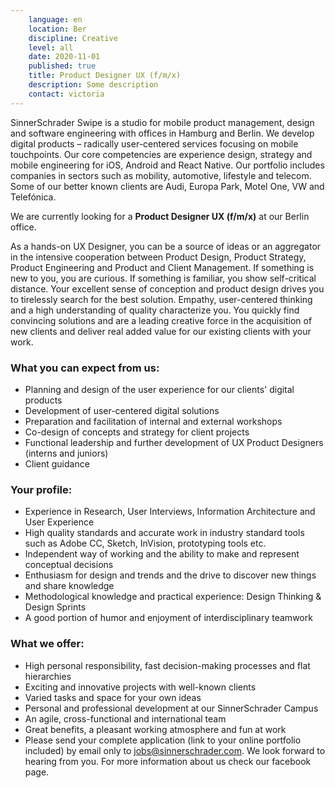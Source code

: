 ```yaml
---
    language: en
    location: Ber
    discipline: Creative
    level: all
    date: 2020-11-01
    published: true
    title: Product Designer UX (f/m/x)
    description: Some description
    contact: victoria
---
```


SinnerSchrader Swipe is a studio for mobile product management, design and software engineering with offices in Hamburg and Berlin. We develop digital products – radically user-centered services focusing on mobile touchpoints. Our core competencies are experience design, strategy and mobile engineering for iOS, Android and React Native. Our portfolio includes companies in sectors such as mobility, automotive, lifestyle and telecom. Some of our better known clients are Audi, Europa Park, Motel One, VW and Telefónica.

We are currently looking for a **Product Designer UX (f/m/x)** at our Berlin office.

As a hands-on UX Designer, you can be a source of ideas or an aggregator in the intensive cooperation between Product Design, Product Strategy, Product Engineering and Product and Client Management. If something is new to you, you are curious. If something is familiar, you show self-critical distance. Your excellent sense of conception and product design drives you to tirelessly search for the best solution. Empathy, user-centered thinking and a high understanding of quality characterize you. You quickly find convincing solutions and are a leading creative force in the acquisition of new clients and deliver real added value for our existing clients with your work.

### What you can expect from us:

* Planning and design of the user experience for our clients' digital products
* Development of user-centered digital solutions
* Preparation and facilitation of internal and external workshops
* Co-design of concepts and strategy for client projects
* Functional leadership and further development of UX Product Designers (interns and juniors)
* Client guidance

### Your profile:

* Experience in Research, User Interviews, Information Architecture and User Experience
* High quality standards and accurate work in industry standard tools such as Adobe CC, Sketch, InVision, prototyping tools etc.
* Independent way of working and the ability to make and represent conceptual decisions
* Enthusiasm for design and trends and the drive to discover new things and share knowledge
* Methodological knowledge and practical experience: Design Thinking & Design Sprints
* A good portion of humor and enjoyment of interdisciplinary teamwork

### What we offer:

* High personal responsibility, fast decision-making processes and flat hierarchies
* Exciting and innovative projects with well-known clients
* Varied tasks and space for your own ideas
* Personal and professional development at our SinnerSchrader Campus
* An agile, cross-functional and international team
* Great benefits, a pleasant working atmosphere and fun at work
* Please send your complete application (link to your online portfolio included) by email only to jobs@sinnerschrader.com. We look forward to hearing from you. For more information about us check our facebook page.
